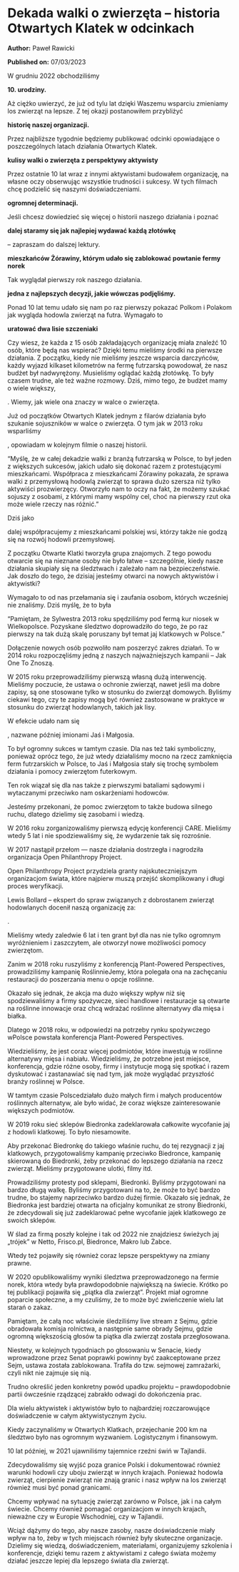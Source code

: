 # Dekada walki o zwierzęta – historia Otwartych Klatek w odcinkach

**Author:** Paweł Rawicki

**Published on:** <span class="ml-10 mb-10">07/03/2023</span>

W grudniu 2022 obchodziliśmy

**10. urodziny.**

Aż ciężko uwierzyć, że już od tylu lat dzięki Waszemu wsparciu zmieniamy los zwierząt na lepsze. Z tej okazji postanowiłem przybliżyć

**historię naszej organizacji.**

Przez najbliższe tygodnie będziemy publikować odcinki opowiadające o poszczególnych latach działania Otwartych Klatek.

**kulisy walki o zwierzęta z perspektywy aktywisty**

Przez ostatnie 10 lat wraz z innymi aktywistami budowałem organizację, na własne oczy obserwując wszystkie trudności i sukcesy. W tych filmach chcę podzielić się naszymi doświadczeniami.

**ogromnej determinacji.**

Jeśli chcesz dowiedzieć się więcej o historii naszego działania i poznać

**dalej staramy się jak najlepiej wydawać każdą złotówkę**

– zapraszam do dalszej lektury.

**mieszkańców Żórawiny,  którym udało się zablokować powtanie fermy norek**

Tak wyglądał pierwszy rok naszego działania.

**jedna z najlepszych decyzji, jakie wówczas podjęliśmy.**

Ponad 10 lat temu udało się nam po raz pierwszy pokazać Polkom i Polakom jak wygląda hodowla zwierząt na futra. Wymagało to

**uratować dwa lisie szczeniaki**

Czy wiesz, że każda z 15 osób zakładających organizację miała znaleźć 10 osób, które będą nas wspierać? Dzięki temu mieliśmy środki na pierwsze działania. Z początku, kiedy nie mieliśmy jeszcze wsparcia darczyńców, każdy wyjazd kilkaset kilometrów na fermę futrzarską powodował, że nasz budżet był nadwyrężony. Musieliśmy oglądać każdą złotówkę. To były czasem trudne, ale też ważne rozmowy. Dziś, mimo tego, że budżet mamy o wiele większy,

. Wiemy, jak wiele ona znaczy w walce o zwierzęta.

Już od początków Otwartych Klatek jednym z filarów działania było szukanie sojuszników w walce o zwierzęta. O tym jak w 2013 roku wsparliśmy

, opowiadam w kolejnym filmie o naszej historii.

“Myślę, że w całej dekadzie walki z branżą futrzarską w Polsce, to był jeden z większych sukcesów, jakich udało się dokonać razem z protestującymi mieszkańcami. Współpraca z mieszkańcami Żórawiny pokazała, że sprawa walki z przemysłową hodowlą zwierząt to sprawa dużo szersza niż tylko aktywiści prozwierzęcy. Otworzyło nam to oczy na fakt, że możemy szukać sojuszy z osobami, z którymi mamy wspólny cel, choć na pierwszy rzut oka może wiele rzeczy nas różnić.”

Dziś jako

dalej współpracujemy z mieszkańcami polskiej wsi, którzy także nie godzą się na rozwój hodowli przemysłowej.

Z początku Otwarte Klatki tworzyła grupa znajomych. Z tego powodu otwarcie się na nieznane osoby nie było łatwe – szczególnie, kiedy nasze działania skupiały się na śledztwach i zależało nam na bezpieczeństwie. Jak doszło do tego, że dzisiaj jesteśmy otwarci na nowych aktywistów i aktywistki?

Wymagało to od nas przełamania się i zaufania osobom, których wcześniej nie znaliśmy.  Dziś myślę, że to była

“Pamiętam, że Sylwestra 2013 roku spędziliśmy pod fermą kur niosek w Wielkopolsce. Pozyskane śledztwo doprowadziło do tego, że po raz pierwszy na tak dużą skalę poruszany był temat jaj klatkowych w Polsce.”

Dołączenie nowych osób pozwoliło nam poszerzyć zakres działań. To w 2014 roku rozpoczęliśmy jedną z naszych najważniejszych kampanii – Jak One To Znoszą.





W 2015 roku przeprowadziliśmy pierwszą własną dużą interwencję. Mieliśmy poczucie, że ustawa o ochronie zwierząt, nawet jeśli ma dobre zapisy, są one stosowane tylko w stosunku do zwierząt domowych. Byliśmy ciekawi tego, czy te zapisy mogą być również zastosowane w praktyce w stosunku do zwierząt  hodowlanych, takich jak lisy.

W efekcie udało nam się

, nazwane później imionami Jaś i Małgosia.

To był ogromny sukces w tamtym czasie. Dla nas też taki symboliczny, ponieważ oprócz tego, że już wtedy działaliśmy mocno na rzecz zamknięcia ferm futrzarskich w Polsce, to Jaś i Małgosia stały się trochę symbolem działania i pomocy zwierzętom futerkowym.

Ten rok wiązał się dla nas także z pierwszymi bataliami sądowymi i wytaczanymi przeciwko nam oskarżeniami hodowców.



Jesteśmy przekonani, że pomoc zwierzętom to także budowa silnego ruchu, dlatego dzielimy się zasobami i wiedzą.

W 2016 roku zorganizowaliśmy pierwszą edycję konferencji CARE. Mieliśmy wtedy 5 lat i nie spodziewaliśmy się, że wydarzenie tak się rozrośnie.





W 2017 nastąpił przełom — nasze działania dostrzegła i nagrodziła organizacja Open Philanthropy Project.

Open Philanthropy Project przydziela granty najskuteczniejszym organizacjom świata, które najpierw muszą przejść skomplikowany i długi proces weryfikacji.

Lewis Bollard – ekspert do spraw związanych z dobrostanem zwierząt hodowlanych docenił naszą organizację za:

.

Mieliśmy wtedy zaledwie 6 lat i ten grant był dla nas nie tylko ogromnym wyróżnieniem i zaszczytem, ale otworzył nowe możliwości pomocy zwierzętom.





Zanim w 2018 roku ruszyliśmy z konferencją Plant-Powered Perspectives, prowadziliśmy kampanię RoślinnieJemy, która polegała ona na zachęcaniu restauracji do poszerzania menu o opcje roślinne.

Okazało się jednak, że akcja ma dużo większy wpływ niż się spodziewaliśmy a firmy spożywcze, sieci handlowe i restauracje są otwarte na roślinne innowacje oraz chcą wdrażać roślinne alternatywy dla mięsa i białka.

Dlatego w 2018 roku, w odpowiedzi na potrzeby rynku spożywczego wPolsce powstała konferencja Plant-Powered Perspectives.

Wiedzieliśmy, że jest coraz więcej podmiotów, które inwestują w roślinne alternatywy mięsa i nabiału. Wiedzieliśmy, że potrzebne jest miejsce,  konferencja, gdzie różne osoby, firmy i instytucje mogą się spotkać i razem dyskutować i zastanawiać się nad tym, jak może wyglądać przyszłość branży roślinnej w Polsce.

W tamtym czasie Polscedziałało dużo małych firm i małych producentów roślinnych alternatyw, ale było widać, że coraz większe zainteresowanie większych podmiotów.

W 2019 roku sieć sklepów Biedronka zadeklarowała całkowite wycofanie jaj z hodowli klatkowej. To było niesamowite.

Aby przekonać Biedronkę do takiego właśnie ruchu, do tej rezygnacji z jaj klatkowych, przygotowaliśmy kampanię przeciwko Biedronce, kampanię skierowaną do Biedronki,  żeby przekonać do lepszego działania na rzecz zwierząt. Mieliśmy przygotowane ulotki, filmy itd.

Prowadziliśmy protesty pod sklepami, Biedronki. Byliśmy przygotowani na bardzo długą walkę. Byliśmy przygotowani na to, że może to być bardzo trudne, bo stajemy naprzeciwko bardzo dużej firmie. Okazało się jednak, że Biedronka jest bardziej otwarta na oficjalny komunikat ze strony Biedronki, że zdecydowali się już zadeklarować pełne wycofanie jajek klatkowego ze swoich sklepów.

W ślad za firmą poszły kolejne i tak od 2022 nie znajdziesz świeżych jaj „trójek” w Netto, Frisco.pl, Biedronce, Makro lub Żabce.

Wtedy też pojawiły się również coraz lepsze perspektywy na zmiany prawne.

W 2020 opublikowaliśmy wyniki śledztwa przeprowadzonego na fermie norek, która wtedy była prawdopodobnie największą na świecie. Krótko po tej publikacji pojawiła się „piątka dla zwierząt”. Projekt miał ogromne poparcie społeczne, a my czuliśmy, że to może być zwieńczenie wielu lat starań o zakaz.

Pamiętam, że całą noc właściwie śledziliśmy live stream z Sejmu, gdzie obradowała komisja rolnictwa, a następnie same obrady Sejmu, gdzie ogromną większością głosów ta piątka dla zwierząt została przegłosowana.

Niestety, w kolejnych tygodniach po głosowaniu w Senacie, kiedy wprowadzone przez Senat poprawki powinny być zaakceptowane przez Sejm, ustawa została zablokowana. Trafiła do tzw. sejmowej zamrażarki, czyli nikt nie zajmuje się nią.

Trudno określić jeden konkretny powód upadku projektu – prawdopodobnie partii ówcześnie rządzącej zabrakło odwagi do dokończenia prac.

Dla wielu aktywistek i aktywistów było to najbardziej rozczarowujące doświadczenie w całym aktywistycznym życiu.

Kiedy zaczynaliśmy w Otwartych Klatkach, przejechanie 200 km na śledztwo było nas ogromnym wyzwaniem. Logistycznym i finansowym.

10 lat później, w 2021 ujawniliśmy tajemnice rzeźni świń w Tajlandii.

Zdecydowaliśmy się wyjść poza granice Polski i dokumentować również warunki hodowli czy uboju zwierząt w innych krajach. Ponieważ hodowla zwierząt, cierpienie zwierząt nie znają granic i nasz wpływ na los zwierząt również musi być ponad granicami.

Chcemy wpływać na sytuację zwierząt zarówno w Polsce, jak i na całym świecie. Chcemy również pomagać organizacjom w innych krajach, nieważne czy w Europie Wschodniej, czy w Tajlandii.

Wciąż dążymy do tego, aby nasze zasoby, nasze doświadczenie miały wpływ na to, żeby w tych miejscach również były skuteczne organizacje. Dzielimy się wiedzą, doświadczeniem, materiałami, organizujemy szkolenia i konferencje, dzięki temu razem z aktywistami z całego świata możemy działać jeszcze lepiej dla lepszego świata dla zwierząt.

